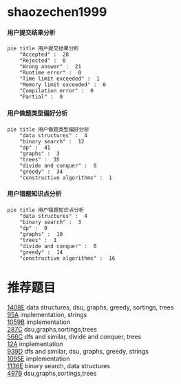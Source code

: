 # shaozechen1999

<!-- tabs:start -->



#### **用户提交结果分析**

```mermaid
pie title 用户提交结果分析
    "Accepted" :  28
    "Rejected" :  0
    "Wrong answer" :  21
    "Runtime error" :  0
    "Time limit exceeded" :  1
    "Memory limit exceeded" :  0
    "Compilation error" :  0
    "Partial" :  0
```

#### **用户做题类型偏好分析**

```mermaid
pie title 用户做题类型偏好分析
    "data structures" :  4
    "binary search" :  12
    "dp" :  41
    "graphs" :  3
    "trees" :  35
    "divide and conquer" :  8
    "greedy" :  34
    "constructive algorithms" :  1
```
#### **用户错题知识点分析**

```mermaid
pie title 用户错题知识点分析
    "data structures" :  4
    "binary search" :  3
    "dp" :  0
    "graphs" :  10
    "trees" :  1
    "divide and conquer" :  0
    "greedy" :  14
    "constructive algorithms" :  16
```



<!-- tabs:end -->
# 推荐题目
[1408E](https://codeforces.com/contest/1408/problem/E)		data structures,
                        dsu,
                        graphs,
                        greedy,
                        sortings,
                        trees		  
[95A](https://codeforces.com/contest/95/problem/A)		implementation,
                        strings		  
[1059B](https://codeforces.com/contest/1059/problem/B)		implementation		  
[287C](https://codeforces.com/contest/287/problem/C)		dsu,graphs,sortings,trees		  
[566C](https://codeforces.com/contest/566/problem/C)		dfs and similar,
                        divide and conquer,
                        trees		  
[12A](https://codeforces.com/contest/12/problem/A)		implementation		  
[939D](https://codeforces.com/contest/939/problem/D)		dfs and similar,
                        dsu,
                        graphs,
                        greedy,
                        strings		  
[1095E](https://codeforces.com/contest/1095/problem/E)		implementation		  
[1136E](https://codeforces.com/contest/1136/problem/E)		binary search,
                        data structures		  
[497B](https://codeforces.com/contest/497/problem/B)		dsu,graphs,sortings,trees		  
